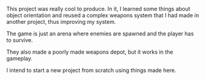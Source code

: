 This project was really cool to produce. In it, I learned some things about object orientation and reused a complex weapons system that I had made in another project, thus improving my system.

The game is just an arena where enemies are spawned and the player has to survive.

They also made a poorly made weapons depot, but it works in the gameplay.

I intend to start a new project from scratch using things made here.
